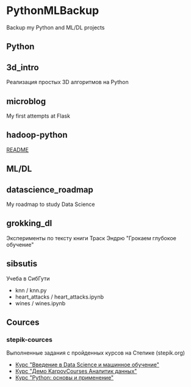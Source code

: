 # PythonMLBackup
Backup my Python and ML/DL projects


## Python

## 3d_intro

Реализация простых 3D алгоритмов на Python

## microblog

My first attempts at Flask

## hadoop-python

[README](hadoop-python/README.md)



## ML/DL

## datascience_roadmap

My roadmap to study Data Science

## grokking_dl

Эксперименты по тексту книги Траск Эндрю "Грокаем глубокое обучение"

## sibsutis

Учеба в СибГути

- knn / knn.py
- heart_attacks / heart_attacks.ipynb
- wines / wines.ipynb


## Cources

### stepik-cources

Выполненные задания с пройденных курсов на Степике (stepik.org)

 * [Курс "Введение в Data Science и машинное обучение"](https://stepik.org/course/4852/syllabus)
 * [Курс "Демо KarpovCourses Аналитик данных"](https://stepik.org/course/74457/syllabus)
 * [Курс "Python: основы и применение"](https://stepik.org/course/512/syllabus)
